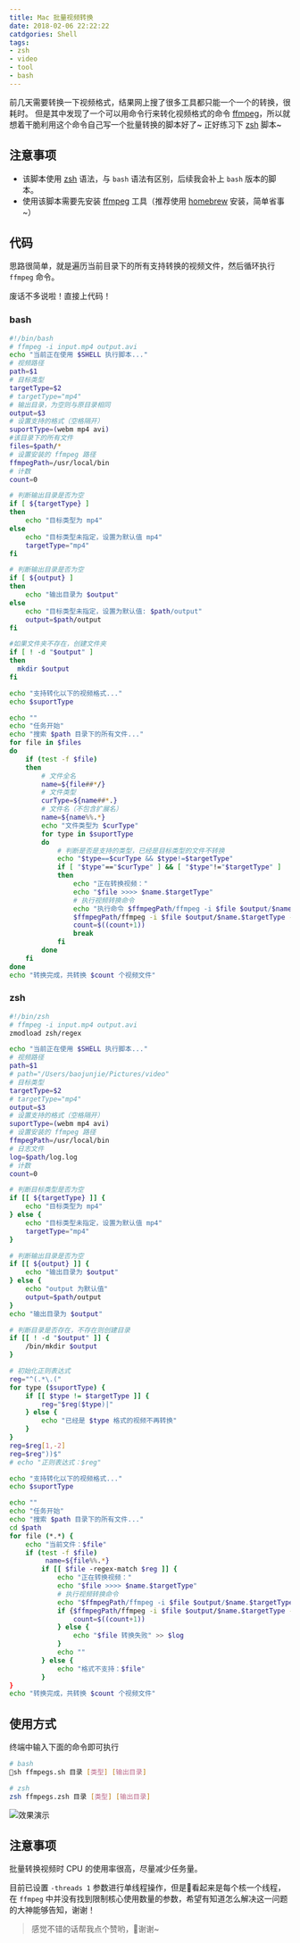 ```yaml
---
title: Mac 批量视频转换
date: 2018-02-06 22:22:22
catdgories: Shell
tags:
- zsh
- video
- tool
- bash
---
```


前几天需要转换一下视频格式，结果网上搜了很多工具都只能一个一个的转换，很耗时。
但是其中发现了一个可以用命令行来转化视频格式的命令 [ffmpeg](https://www.ffmpeg.org)，所以就想着干脆利用这个命令自己写一个批量转换的脚本好了~
正好练习下 [zsh](https://ohmyz.sh) 脚本~

<!--more-->

## 注意事项

- 该脚本使用 [zsh](https://ohmyz.sh) 语法，与 `bash` 语法有区别，后续我会补上 `bash` 版本的脚本。
- 使用该脚本需要先安装 [ffmpeg](https:www.ffmpeg.org) 工具（推荐使用 [homebrew](https://brew.sh) 安装，简单省事~）

## 代码

思路很简单，就是遍历当前目录下的所有支持转换的视频文件，然后循环执行 `ffmpeg` 命令。

废话不多说啦！直接上代码！

### bash

```bash
#!/bin/bash
# ffmpeg -i input.mp4 output.avi
echo "当前正在使用 $SHELL 执行脚本..."
# 视频路径
path=$1
# 目标类型
targetType=$2
# targetType="mp4"
# 输出目录，为空则与原目录相同
output=$3
# 设置支持的格式（空格隔开）
suportType=(webm mp4 avi)
#该目录下的所有文件
files=$path/*
# 设置安装的 ffmpeg 路径
ffmpegPath=/usr/local/bin
# 计数
count=0

# 判断输出目录是否为空
if [ ${targetType} ]
then
    echo "目标类型为 mp4"
else
    echo "目标类型未指定，设置为默认值 mp4"
    targetType="mp4"
fi

# 判断输出目录是否为空
if [ ${output} ]
then
    echo "输出目录为 $output"
else
    echo "目标类型未指定，设置为默认值: $path/output"
    output=$path/output
fi

#如果文件夹不存在，创建文件夹
if [ ! -d "$output" ]
then
  mkdir $output
fi

echo "支持转化以下的视频格式..."
echo $suportType

echo ""
echo "任务开始"
echo "搜索 $path 目录下的所有文件..."
for file in $files
do
    if (test -f $file)
    then
        # 文件全名
        name=${file##*/}
        # 文件类型
        curType=${name##*.}
        # 文件名（不包含扩展名）
        name=${name%%.*}
        echo "文件类型为 $curType"
        for type in $suportType
        do
            # 判断是否是支持的类型，已经是目标类型的文件不转换
            echo "$type==$curType && $type!=$targetType"
            if [ "$type"=="$curType" ] && [ "$type"!="$targetType" ]
            then
                echo "正在转换视频："
                echo "$file >>>> $name.$targetType"
                # 执行视频转换命令
                echo "执行命令 $ffmpegPath/ffmpeg -i $file $output/$name.$targetType -threads 1"
                $ffmpegPath/ffmpeg -i $file $output/$name.$targetType -threads 1
                count=$((count+1))
                break
            fi
        done
    fi
done
echo "转换完成，共转换 $count 个视频文件"
```

### zsh

```bash
#!/bin/zsh
# ffmpeg -i input.mp4 output.avi
zmodload zsh/regex

echo "当前正在使用 $SHELL 执行脚本..."
# 视频路径
path=$1
# path="/Users/baojunjie/Pictures/video"
# 目标类型
targetType=$2
# targetType="mp4"
output=$3
# 设置支持的格式（空格隔开）
suportType=(webm mp4 avi)
# 设置安装的 ffmpeg 路径
ffmpegPath=/usr/local/bin
# 日志文件
log=$path/log.log
# 计数
count=0

# 判断目标类型是否为空
if [[ ${targetType} ]] {
    echo "目标类型为 mp4"
} else {
    echo "目标类型未指定，设置为默认值 mp4"
    targetType="mp4"
}

# 判断输出目录是否为空
if [[ ${output} ]] {
    echo "输出目录为 $output"
} else {
    echo "output 为默认值"
    output=$path/output
}
echo "输出目录为 $output"

# 判断目录是否存在，不存在则创建目录
if [[ ! -d "$output" ]] {
    /bin/mkdir $output
}

# 初始化正则表达式
reg="^(.*\.("
for type ($suportType) {
    if [[ $type != $targetType ]] {
        reg="$reg($type)|"
    } else {
        echo "已经是 $type 格式的视频不再转换"
    }
}
reg=$reg[1,-2]
reg=$reg"))$"
# echo "正则表达式：$reg"

echo "支持转化以下的视频格式..."
echo $suportType

echo ""
echo "任务开始"
echo "搜索 $path 目录下的所有文件..."
cd $path
for file (*.*) {
    echo "当前文件：$file"
    if (test -f $file)
         name=${file%%.*}
        if [[ $file -regex-match $reg ]] {
            echo "正在转换视频："
            echo "$file >>>> $name.$targetType"
            # 执行视频转换命令
            echo "$ffmpegPath/ffmpeg -i $file $output/$name.$targetType -threads 1"
            if {$ffmpegPath/ffmpeg -i $file $output/$name.$targetType -threads 1} {
                count=$((count+1))
            } else {
                echo "$file 转换失败" >> $log
            }
            echo ""
        } else {
            echo "格式不支持：$file"
        }
}
echo "转换完成，共转换 $count 个视频文件"
```

## 使用方式

终端中输入下面的命令即可执行

```bash
# bash
sh ffmpegs.sh 目录 [类型] [输出目录]

# zsh
zsh ffmpegs.zsh 目录 [类型] [输出目录]
```

![效果演示](http://wx3.sinaimg.cn/large/a6e9cb00ly1fo7vx1d0dog20n30h94qp.gif)

## 注意事项

批量转换视频时 CPU 的使用率很高，尽量减少任务量。

目前已设置 `-threads 1` 参数进行单线程操作，但是看起来是每个核一个线程，在 `ffmpeg` 中并没有找到限制核心使用数量的参数，希望有知道怎么解决这一问题的大神能够告知，谢谢！

>感觉不错的话帮我点个赞哟，谢谢~